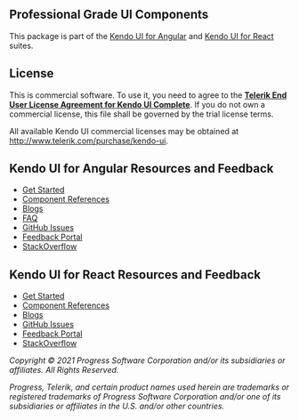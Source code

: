 ## Professional Grade UI Components

This package is part of the [Kendo UI for Angular](https://www.telerik.com/kendo-angular-ui/) and [Kendo UI for React](https://www.telerik.com/kendo-react-ui/components/#react-components) suites.

## License

This is commercial software. To use it, you need to agree to the [**Telerik End User License Agreement for Kendo UI Complete**](http://www.telerik.com/purchase/license-agreement/kendo-ui-complete). If you do not own a commercial license, this file shall be governed by the trial license terms.

All available Kendo UI commercial licenses may be obtained at http://www.telerik.com/purchase/kendo-ui.

## Kendo UI for Angular Resources and Feedback

- [Get Started](https://www.telerik.com/kendo-angular-ui/getting-started)
- [Component References](https://www.telerik.com/kendo-angular-ui/components)
- [Blogs](http://www.telerik.com/blogs/kendo-ui)
- [FAQ](https://www.telerik.com/kendo-angular-ui/components/faq/)
- [GitHub Issues](https://github.com/telerik/kendo-angular/issues)
- [Feedback Portal](http://kendoui-feedback.telerik.com/forums/555517-kendo-ui-for-angular-2-feedback)
- [StackOverflow](https://stackoverflow.com/questions/tagged/kendo-ui-angular2)

## Kendo UI for React Resources and Feedback

- [Get Started](https://www.telerik.com/kendo-react-ui/getting-started)
- [Component References](https://www.telerik.com/kendo-react-ui/components/#react-components)
- [Blogs](http://www.telerik.com/blogs/kendo-ui)
- [GitHub Issues](https://github.com/telerik/kendo-react/issues)
- [Feedback Portal](http://kendoui-feedback.telerik.com/forums/908425-kendo-ui-for-react-feedback)
- [StackOverflow](https://stackoverflow.com/questions/tagged/kendo-react-ui)

*Copyright © 2021 Progress Software Corporation and/or its subsidiaries or affiliates. All Rights Reserved.*

*Progress, Telerik, and certain product names used herein are trademarks or registered trademarks of Progress Software Corporation and/or one of its subsidiaries or affiliates in the U.S. and/or other countries.*
